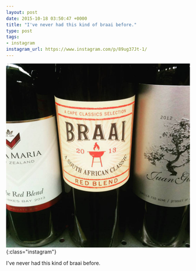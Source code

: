 ```yaml
---
layout: post
date: 2015-10-18 03:50:47 +0000
title: "I've never had this kind of braai before."
type: post
tags:
- instagram
instagram_url: https://www.instagram.com/p/89ug37Jt-1/
---
```


![Instagram - 89ug37Jt-1](/img/89ug37Jt-1.jpg){:class="instagram"}

I've never had this kind of braai before.
